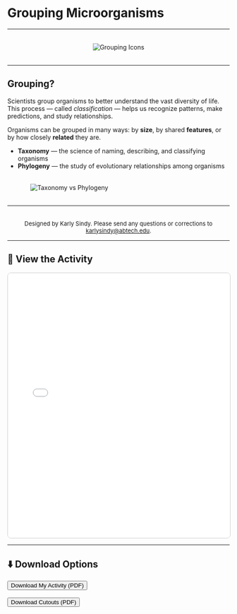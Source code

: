 # Grouping Microorganisms

---


<div style="text-align: center; margin-top: 2rem; margin-bottom: 2rem;">
  <img src="../files/grouping-icons.png" alt="Grouping Icons" style="max-width: 80%; height: auto;"/>
</div>

---

## Grouping?

Scientists group organisms to better understand the vast diversity of life. This process — called _classification_ — helps us recognize patterns, make predictions, and study relationships.

Organisms can be grouped in many ways: by **size**, by shared **features**, or by how closely **related** they are.

- **Taxonomy** — the science of naming, describing, and classifying organisms
- **Phylogeny** — the study of evolutionary relationships among organisms

<img src="../files/tax-phy-img.png" alt="Taxonomy vs Phylogeny" style="display: block; margin: 2rem auto; max-width: 400px;"/>

---

<div style="text-align: center; font-size: small; margin-top: 2rem;">
  Designed by Karly Sindy. Please send any questions or corrections to <a href="mailto:karlysindy@abtech.edu">karlysindy@abtech.edu</a>.
</div>

---

## 📄 View the Activity

<iframe src="../files/Microorganism Taxonomy Phylogeny Activity.pdf" width="100%" height="600px" style="border: 1px solid #ccc; border-radius: 8px;">
    Your browser does not support embedded PDFs. Please download the file below.
</iframe>

---

## ⬇️ Download Options

<button onclick="confirmDownload('../files/Microorganism Taxonomy Phylogeny Activity.pdf')">Download My Activity (PDF)</button>
<br><br>
<button onclick="confirmDownload('../files/Microorganism Taxonomy Phylogeny Activity - Sizes Flashcards.pdf')">Download Cutouts (PDF)</button>

<script>
function confirmDownload(fileUrl) {
    if (confirm('Do you want to download this file?')) {
        window.location.href = fileUrl;
    }
}
</script>
